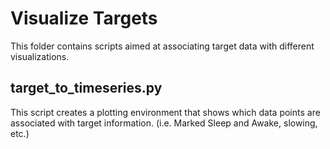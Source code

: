 # Visualize Targets

This folder contains scripts aimed at associating target data with different visualizations.

## target_to_timeseries.py

This script creates a plotting environment that shows which data points are associated with target information. (i.e. Marked Sleep and Awake, slowing, etc.)
